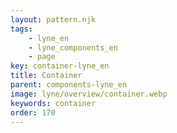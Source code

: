 ```yaml
---
layout: pattern.njk
tags: 
    - lyne_en
    - lyne_components_en
    - page
key: container-lyne_en
title: Container
parent: components-lyne_en
image: lyne/overview/container.webp
keywords: container
order: 170
---
```


